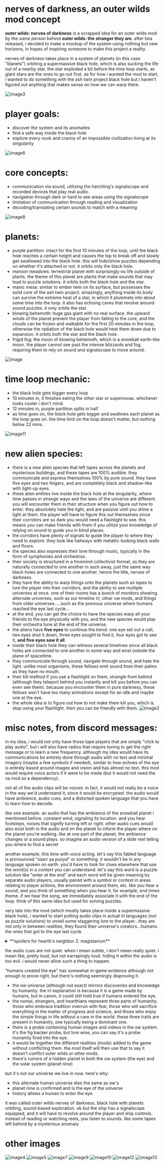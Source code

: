 # nerves of darkness, an outer wilds mod concept
**outer wilds: nerves of darkness** is a scrapped idea for an outer wilds mod by the *same person* behind **outer wilds: the stranger they are**. after tsta released, i decided to make a mockup of the system using nothing but new horizons, in hopes of inspiring someone to make
this project a reality.

nerves of darkness takes place in a system of planets (in this case "blanets") orbiting a supermassive black hole, which is also sucking the life out of a nearby star. the star exploded a bit before the time loop starts, as giant stars are the ones to go out first.
as for how i wanted the mod to start, i wanted to do something with the ash twin project black hole but i haven't figured out anything that makes sense on how we can warp there.

![image3](https://github.com/user-attachments/assets/01c13689-5418-4dcf-a1e6-7b01d34db231)

# player goals:
- discover the system and its anomalies
- find a safe way inside the black hole
- explore every nook and cranny of an impossible civilization living at its singularity

![image6](https://github.com/user-attachments/assets/e113f54a-d3de-448f-8ab0-e4ed01b1a645)

# core concepts:
- communication via sound, utilizing the hatchling's signalscope and recorded devices that play real audio.
- navigation through dark or hard to see areas using the signalscope
- limitation of communication through reading and visualization
- decoding/translating certain sounds to match with a meaning

![image8](https://github.com/user-attachments/assets/f83ee030-61d8-4c77-8991-4ffe858e4dff)

# planets:
- purple partition: intact for the first 10 minutes of the loop, until the black hole reaches a certain height and causes the top to break off and slowly get swallowed into the black hole. this will hide/show puzzles depending on whether it's attached or not. it orbits only the black hole.
- maroon meadows: terrestrial planet with surprisingly no life outside of plants. the theme of this planet are plants that make sounds that may lead to puzzle solutions. it orbits both the black hole and the star.
- manic mesa: similar to ember twin on its surface, but possesses the solid core of the ash twin project. amazingly, anything inside its body can survive the extreme heat of a star, in which it plummets into about some time into the loop. it also has echoing caves that revolve around sound puzzles. it only orbits the star.
- blowing behemoth: huge gas giant with no real surface. the upward winds of the planet prevent the player from falling to the core, and the clouds can be frozen and walkable for the first 20 minutes in the loop, otherwise the radiation of the black hole would heat them down due to expansion. it orbits both the star and the black hole.
- frigid fog: the moon of blowing behemoth, which is a snowball earth-like moon. the player cannot see past the intense blizzards and fog, requiring them to rely on sound and signalscope to move around.

![image](https://github.com/user-attachments/assets/f1ba96c0-41f1-416d-a577-1956da8611c2)

# time loop mechanic:
- the black hole gets bigger every loop
- 10 minutes in, it finishes eating the other star or supernovas. whichever looks cooler i don't mind.
- 12 minutes in, purple partition splits in half
- as time goes on, the black hole gets bigger and swallows each planet as the loop goes on. the time limit on the loop doesn't matter, but nothing below 22 mins.

![image11](https://github.com/user-attachments/assets/f462379e-946e-48b2-817c-d699feeafc12)

# new alien species:
- there is a new alien species that left tapes across the planets and mysterious buildings, and these tapes are 100% audible. they communicate and express themselves 100% by pure sound. they have five eyes and two fingers, and are completely black and shadow-like with light-up eyes. 
- these alien entities live inside the black hole at the singularity, where time passes in strange ways and the laws of the universe are different. you will encounter them in their structure when you figure out how to enter. they absolutely hate the light, and are passive until you shine a light at them. the player will have to figure this out themselves since their corridors are so dark you would need a flashlight to see. this means you can make friends with them if you utilize your knowledge of relying on sound to guide you in blind places.
- the corridors have plenty of signals to guide the player to where they need to explore. they look like hallways with metallic-looking black walls and floors.
- the species also expresses their love through music, typically in the form of symphonies and orchestras.
- their society is structured in a hivemind collectivist format, as they are naturally connected to one another in such away, just the same way black holes are connected to one another. hence the title, nerves of darkness.
- they have the ability to warp things onto the planets such as tapes to lure the player into their corridors, and the ability to see multiple universes at once. one of their rooms has a bunch of monitors showing alternate universes, such as our timeline irl, other ow mods, and things from older universes.....such as the previous universe where humans reached the eye last cycle...
- at the end, you can get the choice to have the species warp all your friends to the eye physically with you, and the new species would play their orchestra tune at the end of the universe.
- the aliens have **five eyes** to continue the trend: one eye set out a call, two eyes shut it down, three eyes sought to find it, four eyes got to see it, **and five eyes saw it all**.
- inside their black hole they can witness several timelines since all black holes are connected to one another in some way and exist outside the plane of spacetime.
- they communicate through sound, navigate through sound, and hate the light. unlike most organisms, these fellows emit sound from their palms as they have no mouth.
- their kill method if you use a flashlight on them, strangle from behind (although they teleport behind you instantly and kill you before you can even see them). because you encounter them in pure darkness, these fellows won't have too many animations except for an idle and maybe one at the eye.
- the whole idea is to figure out how to not make them kill you, which is stop using your flashlight. then you can be friendly with them.
![image2](https://github.com/user-attachments/assets/e110ca46-deb7-4291-b5b7-c1142e134b12)

# misc notes, from discord messages:
in my idea, i would not only have those tape players that are simply "click to play audio", but i will also have radios that require tuning to get the right message or to learn a new frequency. although my idea would have its communications be entirely done through audio with no text and minimal imagery (maybe a few symbols if needed), similar to how echoes of the eye is entirely based around images and vision and has almost no text. this mod would require voice actors if it were to be made (but it would not need the va mod as a dependency).

not all of the audio clips will be voiced. in fact, it would not really be a voice in the way we'd understand it, since it would be encrypted. the audio would have ambience, audio cues, and a distorted spoken language that you have to learn how to decode.

like one example. an audio that has the ambience of the snowball planet i mentioned before. constant wind, signaling its location. and you hear footsteps, noises that signify turning left or right. other audio cues would also exist both in the audio and on the planet to inform the player where on the planet you're walking. like at one part of the planet, the ambience changes or a sound plays. so imagine an audio version of a slide reel telling you where to find a secret

another example, this time with voice acting. let's say this fabled language is pronounced "ssarr ya puoyd" or something. it wouldn't be in any language spoken on earth. you'd have to look for clues elsewhere that use the word(s) in a context you can understand. let's say this word is a puzzle solution like "enter at the end" and each word will be given meaning by separate audio players, usually paired with a symbol or context in areas relating to player actions, the environment around them, etc. like you hear a sound, and you think of something when you hear it. for example, end times theme. if we hear the song, we immediately associate it with the end of the loop. think of this same idea but used for solving puzzles.

very late into the mod (which mostly takes place inside a supermassive black hole), i wanted to start putting audio clips in actual irl languages (not as puzzle solutions) to unveil some staggering lore to the player...they are not only in between realities, they found their universe's creators...humans. the ones that got to the eye last cycle.

<details>
<summary>**spoilers for hearth's neighbor 2: magistarium**</summary>
this idea (for the ending) was thought of before the release of hearth's neighbor 2 in mod jam 3, so wyrm and i kind of had the same idea in the ending of that mod and this idea.

i was thinking more of a hn2 approach without any dialogue, showing images and playing audio from our old world, including a photo of the eye in this alternate human universe, which happened to be planet nine. the lack of dialogue makes it less likely to be fanfiction-y.
</details>

the audio cues are not quiet. when i mean subtle, i don't mean really quiet. i mean like, pretty loud, but not earrapingly loud. hiding it within the audio is too evil. i would never allow such a thing to happen.

"humans created the eye" has somewhat in-game evidence although not enough to prove right, but there's nothing seemingly disproving it.
- the ow universe (although not exact) mirrors discoveries and knowledge by humanity. the irl explanation is because it is a game made by humans, but in canon, it could still hold true if humans entered the eye.
- the nomai, strangers, and hearthians represent three parts of humanity. those who embrace tradition overrun with fear, those who will sacrifice everything in the matter of progress and science, and those who enjoy the simple things in life without a care in the world. these three traits are present in humanity, one typically being a dominant one.
- there is a probe containing human images and videos in the ow system. it's the fig backer probe, but lore wise, you can say it's a probe humanity fired into the eye.
- it would tie together the different realities (mods) added to the game without conflicting them. the mod itself will then use that to say it doesn't conflict outer wilds or other mods.
- there's rumors of a hidden planet in both the ow system (the eye) and the solar system (planet nine)

but it's not our universe we live in now. here's why:
- this alternate human universe dies the same as ow's
- planet nine is confirmed and is the eye of the universe
- history allows a human to enter the eye.

it was called outer wilds nerves of darkness. black hole with planets orbiting, sound-based exploration. ok but the ship has a signalscope equipped, and it will have to revolve around the player and ship controls. instead of reading or watching reels, you listen to sounds. like some tapes left behind by a mysterious anomaly

# other images
![image4](https://github.com/user-attachments/assets/b3e74afd-b803-409c-bd56-3566a2cce8d0)
![image5](https://github.com/user-attachments/assets/3ce2b620-8b16-49a9-b781-8bb289a70fba)
![image7](https://github.com/user-attachments/assets/bdab1728-4022-4ecf-84c0-1197c0936bdf)
![image9](https://github.com/user-attachments/assets/4e12ba95-3b81-4e21-9e4e-ad4110967a46)
![image10](https://github.com/user-attachments/assets/42884640-ba6c-401c-8c8c-a8b9ea30d000)
![image12](https://github.com/user-attachments/assets/914cf10d-ff04-4b77-be3f-799ae86115a5)
![image13](https://github.com/user-attachments/assets/8601f307-0c95-4576-aab6-dc7ffe2601ba)

